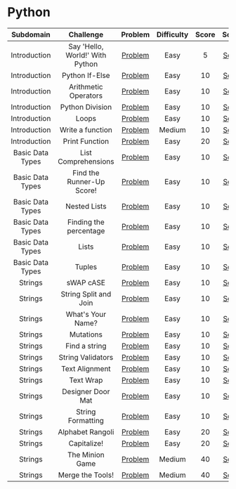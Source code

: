 # Python

|    Subdomain     |            Challenge            |                                            Problem                                            | Difficulty | Score |                                           Solution                                            |
| :--------------: | :-----------------------------: | :-------------------------------------------------------------------------------------------: | :--------: | :---: | :-------------------------------------------------------------------------------------------: |
|   Introduction   | Say 'Hello, World!' With Python |            [Problem](https://www.hackerrank.com/challenges/py-hello-world/problem)            |    Easy    |   5   | [Solution](/Python/01%20-%20Introduction/01%20-%20Say%20'Hello,%20World!'%20With%20Python.py) |
|   Introduction   |         Python If-Else          |              [Problem](https://www.hackerrank.com/challenges/py-if-else/problem)              |    Easy    |  10   |            [Solution](/Python/01%20-%20Introduction/02%20-%20Python%20If-Else.py)             |
|   Introduction   |      Arithmetic Operators       |     [Problem](https://www.hackerrank.com/challenges/python-arithmetic-operators/problem)      |    Easy    |  10   |         [Solution](/Python/01%20-%20Introduction/03%20-%20Arithmetic%20Operators.py)          |
|   Introduction   |         Python Division         |           [Problem](https://www.hackerrank.com/challenges/python-division/problem)            |    Easy    |  10   |          [Solution](/Python/01%20-%20Introduction/04%20-%20Python%20-%20Division.py)          |
|   Introduction   |              Loops              |             [Problem](https://www.hackerrank.com/challenges/python-loops/problem)             |    Easy    |  10   |                  [Solution](/Python/01%20-%20Introduction/05%20-%20Loops.py)                  |
|   Introduction   |        Write a function         |           [Problem](https://www.hackerrank.com/challenges/write-a-function/problem)           |   Medium   |  10   |          [Solution](/Python/01%20-%20Introduction/06%20-%20Write%20a%20function.py)           |
|   Introduction   |         Print Function          |             [Problem](https://www.hackerrank.com/challenges/python-print/problem)             |    Easy    |  20   |            [Solution](/Python/01%20-%20Introduction/07%20-%20Print%20Function.py)             |
| Basic Data Types |       List Comprehensions       |         [Problem](https://www.hackerrank.com/challenges/list-comprehensions/problem)          |    Easy    |  10   |      [Solution](/Python/02%20-%20Basic%20Data%20Types/01%20-%20List%20Comprehensions.py)      |
| Basic Data Types |    Find the Runner-Up Score!    | [Problem](https://www.hackerrank.com/challenges/find-second-maximum-number-in-a-list/problem) |    Easy    |  10   | [Solution](/Python/02%20-%20Basic%20Data%20Types/02%20-%20Find%20the%20Runner-up%20Score!.py) |
| Basic Data Types |          Nested Lists           |             [Problem](https://www.hackerrank.com/challenges/nested-list/problem)              |    Easy    |  10   |         [Solution](/Python/02%20-%20Basic%20Data%20Types/03%20-%20Nested%20Lists.py)          |
| Basic Data Types |     Finding the percentage      |        [Problem](https://www.hackerrank.com/challenges/finding-the-percentage/problem)        |    Easy    |  10   |   [Solution](/Python/02%20-%20Basic%20Data%20Types/04%20-%20Finding%20the%20percentage.py)    |
| Basic Data Types |              Lists              |             [Problem](https://www.hackerrank.com/challenges/python-lists/problem)             |    Easy    |  10   |              [Solution](/Python/02%20-%20Basic%20Data%20Types/05%20-%20Lists.py)              |
| Basic Data Types |             Tuples              |            [Problem](https://www.hackerrank.com/challenges/python-tuples/problem)             |    Easy    |  10   |             [Solution](/Python/02%20-%20Basic%20Data%20Types/06%20-%20Tuples.py)              |
|     Strings      |            sWAP cASE            |              [Problem](https://www.hackerrank.com/challenges/swap-case/problem)               |    Easy    |  10   |                 [Solution](/Python/03%20-%20Strings/01%20-%20sWAP%20cASE.py)                  |
|     Strings      |      String Split and Join      |     [Problem](https://www.hackerrank.com/challenges/python-string-split-and-join/problem)     |    Easy    |  10   |         [Solution](/Python/03%20-%20Strings/02%20-%20String%20Split%20and%20Join.py)          |
|     Strings      |        What's Your Name?        |           [Problem](https://www.hackerrank.com/challenges/whats-your-name/problem)            |    Easy    |  10   |             [Solution](/Python/03%20-%20Strings/03%20-%20What's%20Your%20Name.py)             |
|     Strings      |            Mutations            |           [Problem](https://www.hackerrank.com/challenges/python-mutations/problem)           |    Easy    |  10   |                  [Solution](/Python/03%20-%20Strings/04%20-%20Mutations.py)                   |
|     Strings      |          Find a string          |            [Problem](https://www.hackerrank.com/challenges/find-a-string/problem)             |    Easy    |  10   |              [Solution](/Python/03%20-%20Strings/05%20-%20Find%20a%20string.py)               |
|     Strings      |        String Validators        |          [Problem](https://www.hackerrank.com/challenges/string-validators/problem)           |    Easy    |  10   |             [Solution](/Python/03%20-%20Strings/06%20-%20String%20Validators.py)              |
|     Strings      |         Text Alignment          |            [Problem](https://www.hackerrank.com/challenges/text-alignment/problem)            |    Easy    |  10   |               [Solution](/Python/03%20-%20Strings/07%20-%20Text%20Alignment.py)               |
|     Strings      |            Text Wrap            |              [Problem](https://www.hackerrank.com/challenges/text-wrap/problem)               |    Easy    |  10   |                 [Solution](/Python/03%20-%20Strings/08%20-%20Text%20Wrap.py)                  |
|     Strings      |        Designer Door Mat        |          [Problem](https://www.hackerrank.com/challenges/designer-door-mat/problem)           |    Easy    |  10   |            [Solution](/Python/03%20-%20Strings/09%20-%20Designer%20Door%20Mat.py)             |
|     Strings      |        String Formatting        |       [Problem](https://www.hackerrank.com/challenges/python-string-formatting/problem)       |    Easy    |  10   |             [Solution](/Python/03%20-%20Strings/10%20-%20String%20Formatting.py)              |
|     Strings      |        Alphabet Rangoli         |           [Problem](https://www.hackerrank.com/challenges/alphabet-rangoli/problem)           |    Easy    |  20   |              [Solution](/Python/03%20-%20Strings/11%20-%20Alphabet%20Rangoli.py)              |
|     Strings      |           Capitalize!           |              [Problem](https://www.hackerrank.com/challenges/capitalize/problem)              |    Easy    |  20   |                 [Solution](/Python/03%20-%20Strings/12%20-%20Capitalize!.py)                  |
|     Strings      |         The Minion Game         |           [Problem](https://www.hackerrank.com/challenges/the-minion-game/problem)            |   Medium   |  40   |             [Solution](/Python/03%20-%20Strings/13%20-%20The%20Minion%20Game.py)              |
|     Strings      |        Merge the Tools!         |           [Problem](https://www.hackerrank.com/challenges/merge-the-tools/problem)            |   Medium   |  40   |             [Solution](/Python/03%20-%20Strings/14%20-%20Merge%20The%20Tools!.py)             |
